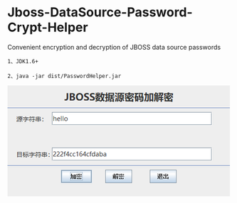# Jboss-DataSource-Password-Crypt-Helper
Convenient encryption and decryption of JBOSS data source passwords

	
	1、JDK1.6+
	
	2、java -jar dist/PasswordHelper.jar
  ![加密](/dist/encode.png)
